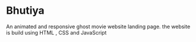 # Bhutiya
An animated and responsive ghost movie website landing page. the website is  build using HTML , CSS and JavaScript
